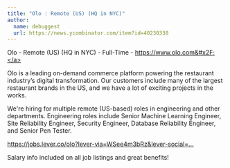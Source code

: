 ```yaml
---
title: "Olo : Remote (US) (HQ in NYC)"
author:
  name: debuggest
  url: https://news.ycombinator.com/item?id=40230338
---
```

Olo - Remote (US) (HQ in NYC) - Full-Time - <a href="https:&#x2F;&#x2F;www.olo.com&#x2F;" rel="nofollow">https:&#x2F;&#x2F;www.olo.com&#x2F;</a>

Olo is a leading on-demand commerce platform powering the restaurant industry’s digital transformation. Our customers include many of the largest restaurant brands in the US, and we have a lot of exciting projects in the works.

We&#x27;re hiring for multiple remote (US-based) roles in engineering and other departments. Engineering roles include Senior Machine Learning Engineer, Site Reliability Engineer, Security Engineer, Database Reliability Engineer, and Senior Pen Tester.

<a href="https:&#x2F;&#x2F;jobs.lever.co&#x2F;olo?lever-via=WSee4m3bRz&amp;lever-social=job_site" rel="nofollow">https:&#x2F;&#x2F;jobs.lever.co&#x2F;olo?lever-via=WSee4m3bRz&amp;lever-social=...</a>

Salary info included on all job listings and great benefits!
